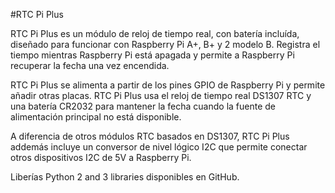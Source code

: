<!--
---
name: RTC Pi Plus
class: board
type: rtc
formfactor: HAT
manufacturer: AB Electronics
description: Real-Time Clock Module for the Raspberry Pi
url: https://www.abelectronics.co.uk/p/52/RTC-Pi-Plus
github: https://github.com/abelectronicsuk
buy: https://www.abelectronics.co.uk/p/52/RTC-Pi-Plus
image: 'ab-rtc-pi-plus.png'
pincount: 40
eeprom: no
power: 3v3,5v
pin:
  '3':
    mode: i2c
  '5':
    mode: i2c
i2c:
  '0x68':
    name: DS1307
    device: DS1307
-->
#RTC Pi Plus

RTC Pi Plus es un módulo de reloj de tiempo real, con batería incluída, diseñado para funcionar con Raspberry Pi A+, B+ y 2 modelo B. Registra el tiempo mientras Raspberry Pi está apagada y permite a Raspberry Pi recuperar la fecha una vez encendida.

RTC Pi Plus se alimenta a partir de los pines GPIO de Raspberry Pi y permite añadir otras placas. RTC Pi Plus usa el reloj de tiempo real DS1307 RTC y una batería CR2032 para mantener la fecha cuando la fuente de alimentación principal no está disponible.

A diferencia de otros módulos RTC basados en DS1307, RTC Pi Plus addemás incluye un conversor de nivel lógico I2C que permite conectar otros dispositivos I2C de 5V a Raspberry Pi.

Liberías Python 2 and 3 libraries disponibles en GitHub.
